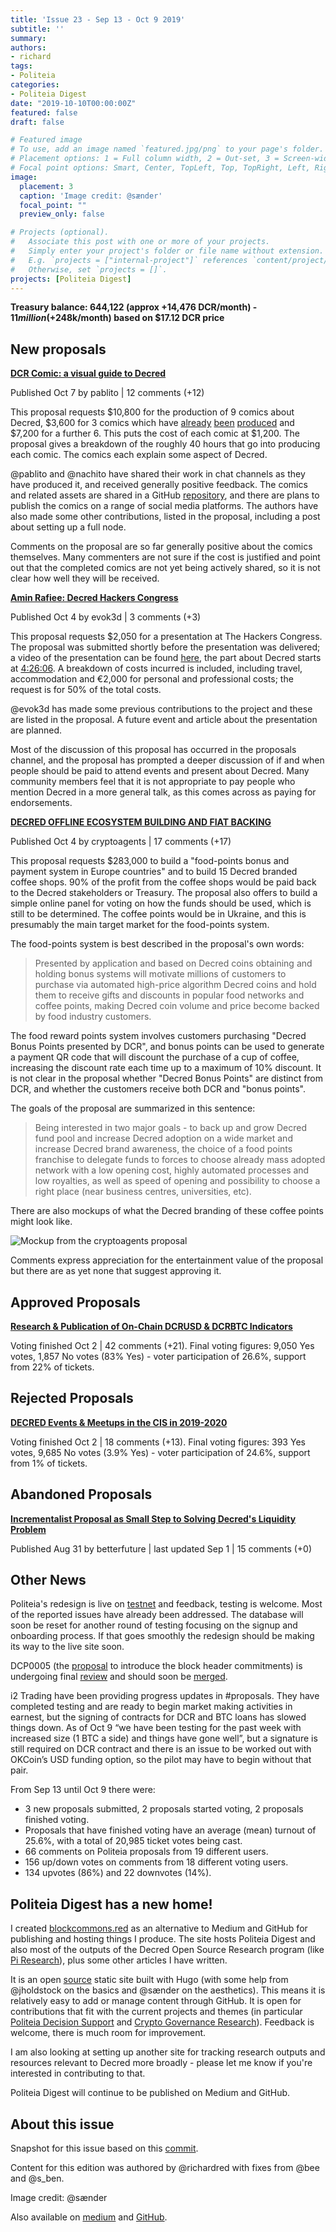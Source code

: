 ```yaml
---
title: 'Issue 23 - Sep 13 - Oct 9 2019'
subtitle: ''
summary: 
authors:
- richard
tags:
- Politeia
categories:
- Politeia Digest
date: "2019-10-10T00:00:00Z"
featured: false
draft: false

# Featured image
# To use, add an image named `featured.jpg/png` to your page's folder.
# Placement options: 1 = Full column width, 2 = Out-set, 3 = Screen-width
# Focal point options: Smart, Center, TopLeft, Top, TopRight, Left, Right, BottomLeft, Bottom, BottomRight
image:
  placement: 3
  caption: 'Image credit: @sænder'
  focal_point: ""
  preview_only: false

# Projects (optional).
#   Associate this post with one or more of your projects.
#   Simply enter your project's folder or file name without extension.
#   E.g. `projects = ["internal-project"]` references `content/project/deep-learning/index.md`.
#   Otherwise, set `projects = []`.
projects: [Politeia Digest]
---
```


**Treasury balance: 644,122 (approx +14,476 DCR/month) - $11 million (+$248k/month) based on $17.12 DCR price**

## New proposals

**[DCR Comic: a visual guide to Decred](https://proposals.decred.org/proposals/2ef74fa5f0b558442cb85b1235c8c551a51ff5d8b8de44dead48b8b59c8fc1de)**

Published Oct 7 by pablito | 12 comments (+12)

This proposal requests $10,800 for the production of 9 comics about Decred, $3,600 for 3 comics which have [already](https://raw.githubusercontent.com/pLabarta/dcrwebcomic/master/01%20-%20The%20way%20of%20the%20Contractor/Images/en/comic1.png) [been](https://raw.githubusercontent.com/pLabarta/dcrwebcomic/master/02%20-%20Proof-of-Work%2C%20explained/Images/en/comic2.png) [produced](https://raw.githubusercontent.com/pLabarta/dcrwebcomic/master/03%20-%20DEX/Images/en/comic3.png) and $7,200 for a further 6. This puts the cost of each comic at $1,200. The proposal gives a breakdown of the roughly 40 hours that go into producing each comic. The comics each explain some aspect of Decred.

@pablito and @nachito have shared their work in chat channels as they have produced it, and received generally positive feedback. The comics and related assets are shared in a GitHub [repository](https://github.com/pLabarta/dcrwebcomic), and there are plans to publish the comics on a range of social media platforms. The authors have also made some other contributions, listed in the proposal, including a post about setting up a full node.

Comments on the proposal are so far generally positive about the comics themselves. Many commenters are not sure if the cost is justified and point out that the completed comics are not yet being actively shared, so it is not clear how well they will be received.

**[Amin Rafiee: Decred Hackers Congress](https://proposals.decred.org/proposals/42b16d2741d58903963d8535e04017bbc3a8193391a83b305f44c082b62e3aa8)**

Published Oct 4 by evok3d | 3 comments (+3)

This proposal requests $2,050 for a presentation at The Hackers Congress. The proposal was submitted shortly before the presentation was delivered; a video of the presentation can be found [here](https://www.youtube.com/watch?v=TYkIyUaRG0s&t=4h02m11s), the part about Decred starts at [4:26:06](https://www.youtube.com/watch?v=TYkIyUaRG0s&t=4h26m06s). A breakdown of costs incurred is included, including travel, accommodation and €2,000 for personal and professional costs; the request is for 50% of the total costs.

@evok3d has made some previous contributions to the project and these are listed in the proposal. A future event and article about the presentation are planned.

Most of the discussion of this proposal has occurred in the proposals channel, and the proposal has prompted a deeper discussion of if and when people should be paid to attend events and present about Decred. Many community members feel that it is not appropriate to pay people who mention Decred in a more general talk, as this comes across as paying for endorsements.

**[DECRED OFFLINE ECOSYSTEM BUILDING AND FIAT BACKING](https://proposals.decred.org/proposals/1b4b72fa08792b6500ef770546c24ee751c2b0fee2975db769722524a2754829)**

Published Oct 4 by cryptoagents | 17 comments (+17)

This proposal requests $283,000 to build a "food-points bonus and payment system in Europe countries" and to build 15 Decred branded coffee shops. 90% of the profit from the coffee shops would be paid back to the Decred stakeholders or Treasury. The proposal also offers to build a simple online panel for voting on how the funds should be used, which is still to be determined. The coffee points would be in Ukraine, and this is presumably the main target market for the food-points system.

The food-points system is best described in the proposal's own words:

> Presented by application and based on Decred coins obtaining and holding bonus systems will motivate millions of customers to purchase via automated high-price algorithm Decred coins and hold them to receive gifts and discounts in popular food networks and coffee points, making Decred coin volume and price become backed by food industry customers.

The food reward points system involves customers purchasing "Decred Bonus Points presented by DCR", and bonus points can be used to generate a payment QR code that will discount the purchase of a cup of coffee, increasing the discount rate each time up to a maximum of 10% discount. It is not clear in the proposal whether "Decred Bonus Points" are distinct from DCR, and whether the customers receive both DCR and "bonus points".

The goals of the proposal are summarized in this sentence:

> Being interested in two major goals - to back up and grow Decred fund pool and increase Decred adoption on a wide market and increase Decred brand awareness, the choice of a food points franchise to delegate funds to forces to choose already mass adopted network with a low opening cost, highly automated processes and low royalties, as well as speed of opening and possibility to choose a right place (near business centres, universities, etc).

There are also mockups of what the Decred branding of these coffee points might look like.

![Mockup from the cryptoagents proposal](decred-coffee.)

Comments express appreciation for the entertainment value of the proposal but there are as yet none that suggest approving it.

## Approved Proposals

**[Research & Publication of On-Chain DCRUSD & DCRBTC Indicators](https://proposals.decred.org/proposals/f0d1bd7447182328b44c691de88cb660b63df17f1f3a94990af19acea57c09bb)**

Voting finished Oct 2 | 42 comments (+21). Final voting figures: 9,050 Yes votes, 1,857 No votes (83% Yes) - voter participation of 26.6%, support from 22% of tickets.

## Rejected Proposals

**[DECRED Events & Meetups in the CIS in 2019-2020](https://proposals.decred.org/proposals/fdd68c87961549750adf29e178128210cb310294080211cf6a35792aa1bb7f63)**

Voting finished Oct 2 | 18 comments (+13). Final voting figures: 393 Yes votes, 9,685 No votes (3.9% Yes) - voter participation of 24.6%, support from 1% of tickets.

## Abandoned Proposals

**[Incrementalist Proposal as Small Step to Solving Decred's Liquidity Problem](https://proposals.decred.org/proposals/c9604f7879e4b2cd4f2582d238a7ccea210005c63481bec1ddae44ff93e1340f)**

Published Aug 31 by betterfuture | last updated Sep 1 | 15 comments (+0)

## Other News

Politeia's redesign is live on [testnet](https://test-proposals.decred.org/) and feedback, testing is welcome. Most of the reported issues have already been addressed. The database will soon be reset for another round of testing focusing on the signup and onboarding process. If that goes smoothly the redesign should be making its way to the live site soon.

DCP0005 (the [proposal](https://proposals.decred.org/proposals/0a1ff846ec271184ea4e3a921a3ccd8d478f69948b984445ee1852f272d54c58) to introduce the block header commitments) is undergoing final [review](https://github.com/decred/dcps/pull/13) and should soon be [merged](https://github.com/decred/dcps/blob/master/dcp-0005/dcp-0005.mediawiki).

i2 Trading have been providing progress updates in #proposals. They have completed testing and are ready to begin market making activities in earnest, but the signing of contracts for DCR and BTC loans has slowed things down. As of Oct 9 “we have been testing for the past week with increased size (1 BTC a side) and things have gone well”, but a signature is still required on DCR contract and there is an issue to be worked out with OKCoin’s USD funding option, so the pilot may have to begin without that pair. 

From Sep 13 until Oct 9 there were:

- 3 new proposals submitted, 2 proposals started voting, 2 proposals finished voting.
- Proposals that have finished voting have an average (mean) turnout of 25.6%, with a total of 20,985 ticket votes being cast.
- 66 comments on Politeia proposals from 19 different users.
- 156 up/down votes on comments from 18 different voting users.
- 134 upvotes (86%) and 22 downvotes (14%).

## Politeia Digest has a new home!

I created [blockcommons.red](https://www.blockcommons.red/) as an alternative to Medium and GitHub for publishing and hosting things I produce. The site hosts Politeia Digest and also most of the outputs of the Decred Open Source Research program (like [Pi Research](/project/pi-research/)), plus some other articles I have written.

It is an open [source](https://github.com/block-commons/block-commons) static site built with Hugo (with some help from @jholdstock on the basics and @sænder on the aesthetics). This means it is relatively easy to add or manage content through GitHub. It is open for contributions that fit with the current projects and themes (in particular [Politeia Decision Support](https://www.blockcommons.red/project/politeia-decision-support/) and [Crypto Governance Research](https://www.blockcommons.red/crypto-governance-research/overviews/)). Feedback is welcome, there is much room for improvement.

I am also looking at setting up another site for tracking research outputs and resources relevant to Decred more broadly - please let me know if you're interested in contributing to that. 

Politeia Digest will continue to be published on Medium and GitHub.

## About this issue

Snapshot for this issue based on this [commit](https://github.com/decred-proposals/mainnet/commit/af417166898d0e444b67de2f8ed18d839f1709aa).

Content for this edition was authored by @richardred with fixes from @bee and @s\_ben.

Image credit: @sænder

Also available on [medium](https://medium.com/@richardred/issue-23-sep-13-oct-9-2019-d9ec9070ea96) and [GitHub](https://medium.com/r/?url=https%3A%2F%2Fgithub.com%2FRichardRed0x%2Fpoliteia-digest%2Fblob%2Fmaster%2Fissue-023.md).